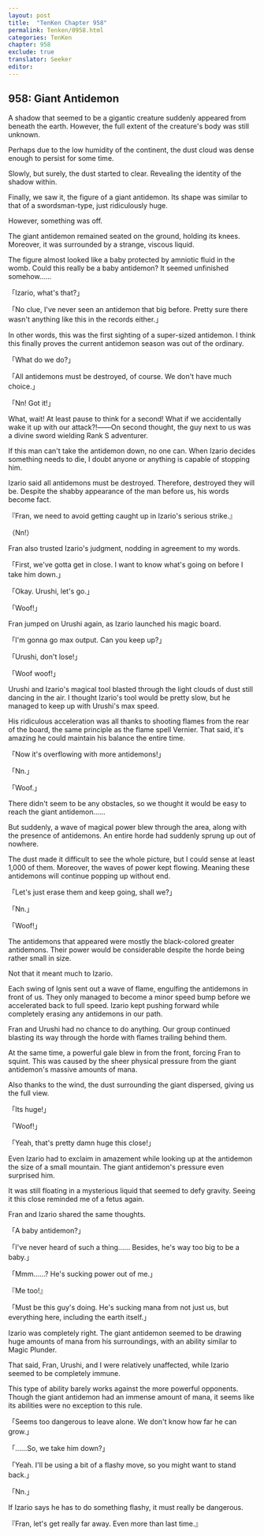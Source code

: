 ```yaml
---
layout: post
title:  "TenKen Chapter 958"
permalink: Tenken/0958.html
categories: TenKen
chapter: 958
exclude: true
translator: Seeker
editor: 
---
```

<h2>958: Giant Antidemon</h2>

 A shadow that seemed to be a gigantic creature suddenly appeared from beneath the earth. However, the full extent of the creature's body was still unknown.

 Perhaps due to the low humidity of the continent, the dust cloud was dense enough to persist for some time.

 Slowly, but surely, the dust started to clear. Revealing the identity of the shadow within.

 Finally, we saw it, the figure of a giant antidemon. Its shape was similar to that of a swordsman-type, just ridiculously huge.

 However, something was off.

 The giant antidemon remained seated on the ground, holding its knees. Moreover, it was surrounded by a strange, viscous liquid.

 The figure almost looked like a baby protected by amniotic fluid in the womb. Could this really be a baby antidemon? It seemed unfinished somehow……

「Izario, what's that?」

「No clue, I've never seen an antidemon that big before. Pretty sure there wasn't anything like this in the records either.」

 In other words, this was the first sighting of a super-sized antidemon. I think this finally proves the current antidemon season was out of the ordinary.

「What do we do?」

「All antidemons must be destroyed, of course. We don't have much choice.」

「Nn! Got it!」

 What, wait! At least pause to think for a second! What if we accidentally wake it up with our attack?!――On second thought, the guy next to us was a divine sword wielding Rank S adventurer.

 If this man can't take the antidemon down, no one can. When Izario decides something needs to die, I doubt anyone or anything is capable of stopping him.

 Izario said all antidemons must be destroyed. Therefore, destroyed they will be. Despite the shabby appearance of the man before us, his words become fact.

『Fran, we need to avoid getting caught up in Izario's serious strike.』

（Nn!）

 Fran also trusted Izario's judgment, nodding in agreement to my words.

「First, we've gotta get in close. I want to know what's going on before I take him down.」

「Okay. Urushi, let's go.」

「Woof!」

 Fran jumped on Urushi again, as Izario launched his magic board.

「I'm gonna go max output. Can you keep up?」

「Urushi, don't lose!」

「Woof woof!」

 Urushi and Izario's magical tool blasted through the light clouds of dust still dancing in the air. I thought Izario's tool would be pretty slow, but he managed to keep up with Urushi's max speed.

 His ridiculous acceleration was all thanks to shooting flames from the rear of the board, the same principle as the flame spell Vernier. That said, it's amazing he could maintain his balance the entire time.

「Now it's overflowing with more antidemons!」

「Nn.」

「Woof.」

 There didn't seem to be any obstacles, so we thought it would be easy to reach the giant antidemon……

 But suddenly, a wave of magical power blew through the area, along with the presence of antidemons. An entire horde had suddenly sprung up out of nowhere.

 The dust made it difficult to see the whole picture, but I could sense at least 1,000 of them. Moreover, the waves of power kept flowing. Meaning these antidemons will continue popping up without end.

「Let's just erase them and keep going, shall we?」

「Nn.」

「Woof!」

 The antidemons that appeared were mostly the black-colored greater antidemons. Their power would be considerable despite the horde being rather small in size.

 Not that it meant much to Izario.

 Each swing of Ignis sent out a wave of flame, engulfing the antidemons in front of us. They only managed to become a minor speed bump before we accelerated back to full speed. Izario kept pushing forward while completely erasing any antidemons in our path.

 Fran and Urushi had no chance to do anything. Our group continued blasting its way through the horde with flames trailing behind them.

 At the same time, a powerful gale blew in from the front, forcing Fran to squint. This was caused by the sheer physical pressure from the giant antidemon's massive amounts of mana.

 Also thanks to the wind, the dust surrounding the giant dispersed, giving us the full view.

「Its huge!」

「Woof!」

「Yeah, that's pretty damn huge this close!」

 Even Izario had to exclaim in amazement while looking up at the antidemon the size of a small mountain. The giant antidemon's pressure even surprised him.

 It was still floating in a mysterious liquid that seemed to defy gravity. Seeing it this close reminded me of a fetus again.

 Fran and Izario shared the same thoughts.

「A baby antidemon?」

「I've never heard of such a thing…… Besides, he's way too big to be a baby.」

「Mmm……? He's sucking power out of me.」

『Me too!』

「Must be this guy's doing. He's sucking mana from not just us, but everything here, including the earth itself.」

 Izario was completely right. The giant antidemon seemed to be drawing huge amounts of mana from his surroundings, with an ability similar to Magic Plunder.

 That said, Fran, Urushi, and I were relatively unaffected, while Izario seemed to be completely immune.

 This type of ability barely works against the more powerful opponents. Though the giant antidemon had an immense amount of mana, it seems like its abilities were no exception to this rule.

「Seems too dangerous to leave alone. We don't know how far he can grow.」

「……So, we take him down?」

「Yeah. I'll be using a bit of a flashy move, so you might want to stand back.」

「Nn.」

 If Izario says he has to do something flashy, it must really be dangerous.

『Fran, let's get really far away. Even more than last time.』




